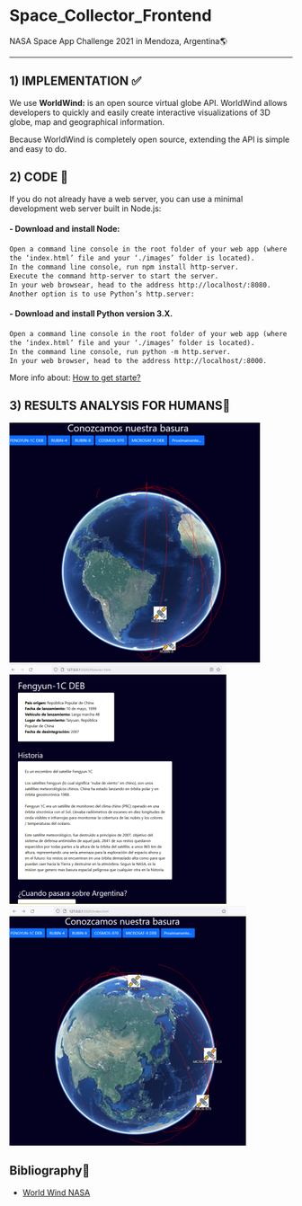 # Space_Collector_Frontend
NASA Space App Challenge 2021 in Mendoza, Argentina:earth_americas:
<hr>

## 1) IMPLEMENTATION :white_check_mark:

We use **WorldWind:** is an open source virtual globe API. WorldWind allows developers to quickly and easily create interactive visualizations of 3D globe, map and geographical information.

Because WorldWind is completely open source, extending the API is simple and easy to do.

## 2) CODE :raised_hands:

If you do not already have a web server, you can use a minimal development web server built in Node.js:

#### - Download and install Node:
```
Open a command line console in the root folder of your web app (where the ‘index.html’ file and your ‘./images’ folder is located).
In the command line console, run npm install http-server.
Execute the command http-server to start the server.
In your web browsear, head to the address http://localhost/:8080.
Another option is to use Python’s http.server:
```
#### - Download and install Python version 3.X.
```
Open a command line console in the root folder of your web app (where the ‘index.html’ file and your ‘./images’ folder is located).
In the command line console, run python -m http.server.
In your web browser, head to the address http://localhost/:8000.
```

More info about: [How to get starte?](https://worldwind.arc.nasa.gov/web/get-started/#anchor)

## 3) RESULTS ANALYSIS FOR HUMANS:dart:

![Image 0](https://github.com/cabustillo13/Space_Collector_Frontend/blob/main/demo_results/nasa_0.png)
![Image 1](https://github.com/cabustillo13/Space_Collector_Frontend/blob/main/demo_results/nasa_1.png)
![Image 2](https://github.com/cabustillo13/Space_Collector_Frontend/blob/main/demo_results/nasa_2.png)

## Bibliography:speech_balloon:

- [World Wind NASA](https://worldwind.arc.nasa.gov/)
